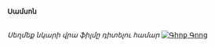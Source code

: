 **Սամսոն**

\
_Սեղմեք նկարի վրա ֆիլմը դիտելու համար_
[![Գիրք Գրոց](https://upload.wikimedia.org/wikipedia/en/3/36/SamsonPoster.jpeg)](https://vkvideo.ru/video-126652827_456239636)
